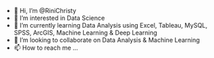 - 👋 Hi, I’m @RiniChristy
- 👀 I’m interested in Data Science
- 🌱 I’m currently learning Data Analysis using Excel, Tableau, MySQL, SPSS, ArcGIS, Machine Learning & Deep Learning
- 💞️ I’m looking to collaborate on Data Analysis & Machine Learning
- 📫 How to reach me ...

<!---
RiniChristy/RiniChristy is a ✨ special ✨ repository because its `README.md` (this file) appears on your GitHub profile.
You can click the Preview link to take a look at your changes.
--->
